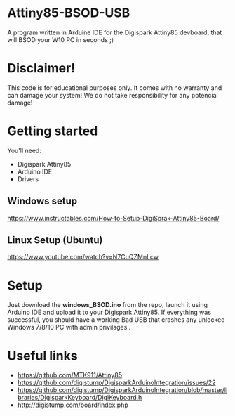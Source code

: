 # Attiny85-BSOD-USB
A program written in Arduine IDE for the Digispark Attiny85 devboard, that will BSOD your W10 PC in seconds ;)

# Disclaimer!
This code is for educational purposes only. It comes with no warranty and can damage your system! We do not take responsibility for any potencial damage!

# Getting started
You'll need:
* Digispark Attiny85
* Arduino IDE
* Drivers
## Windows setup
https://www.instructables.com/How-to-Setup-DigiSprak-Attiny85-Board/
## Linux Setup (Ubuntu)
https://www.youtube.com/watch?v=N7CuQZMnLcw

# Setup
Just download the **windows_BSOD.ino** from the repo, launch it using Arduino IDE and upload it to your Digispark Attiny85. If everything was successful, you should have a working Bad USB that crashes any unlocked Windows 7/8/10 PC with admin privilages .

# Useful links
* https://github.com/MTK911/Attiny85
* https://github.com/digistump/DigisparkArduinoIntegration/issues/22
* https://github.com/digistump/DigisparkArduinoIntegration/blob/master/libraries/DigisparkKeyboard/DigiKeyboard.h
* http://digistump.com/board/index.php
